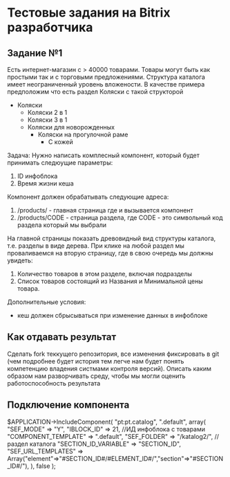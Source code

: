 # Тестовые задания на Bitrix разработчика


## Задание №1
Есть интернет-магазин с > 40000 товарами. Товары могут  быть как простыми так и с торговыми предложениями. 
Структура каталога имеет неограниченный уровень вложености. 
В качестве примера предположим что есть раздел Коляски  с такой структорой
+ Коляски
	+ Коляски 2 в 1 
	+ Коляски 3 в 1
	+ Коляски для новорожденных
		+ Коляски на прогулочной раме
			+ С кожей

Задача:
Нужно написать комплесный компонент, который будет принимать следюущие параметры:
1) ID инфоблока
3) Время жизни кеша

Компонент должен обрабатывать следующие адреса:
1) /products/ - главная страница где и вызывается компонент
2) /products/CODE - страница раздела, где CODE - это символьный код раздела который мы выбрали

На главной страницы показать древовидный вид структуры каталога, т.е. разделы в виде дерева.
При клике на любой раздел мы проваливаемся на вторую страницу, где в свою очередь мы должны увидеть:
1) Количество товаров в этом разделе, включая подразделы 
2) Список товаров состоящий из Названия и Минимальной цены товара. 

Дополнительные условия:
- кеш должен сбрысываться при изменение данных в инфоблоке

##  Как отдавать результат
Сделать fork теккущего репозитория, все изменения фиксировать в git (чем подробнее будет история тем легче нам будет понять компетенцию владения систмами контроля версий). Описать каким образом нам разворчивать среду, чтобы мы могли оценить работоспособность результата

## Подключение компонента
<p>
	$APPLICATION->IncludeComponent(
	"pt:pt.catalog", 
	".default", 
	array(
		"SEF_MODE" => "Y",
		"IBLOCK_ID" => 21, //ИД инфоблока с товарами
		"COMPONENT_TEMPLATE" => ".default",
		"SEF_FOLDER" => "/katalog2/", //раздел каталога
		"SECTION_ID_VARIABLE" => "SECTION_ID",
		"SEF_URL_TEMPLATES" => Array("element"=>"#SECTION_ID#/#ELEMENT_ID#/","section"=>"#SECTION_ID#/"),
	),
	false
);
</p>